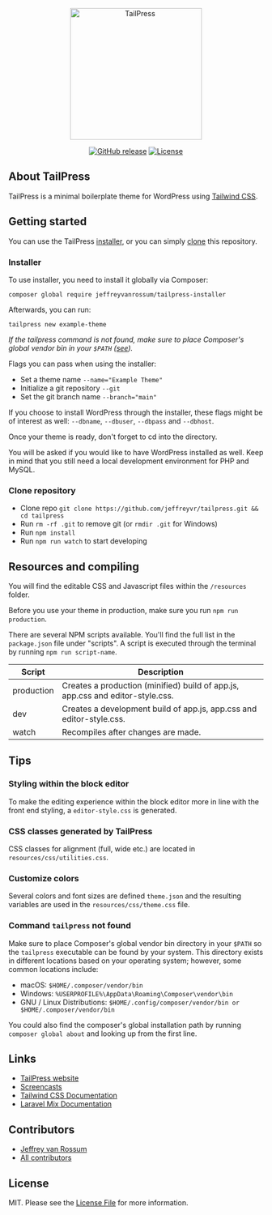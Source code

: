 <p align="center"><a href="https://tailpress.io" target="_blank"><img src="https://tailpress.io/images/tailpress100.svg" width="260" alt="TailPress"></a></p>

<p align="center">
<a href="https://github.com/jeffreyvr/tailpress/releases/"><img src="https://img.shields.io/github/release/jeffreyvr/tailpress?include_prereleases=&sort=semver" alt="GitHub release"></a>
<a href="#license"><img src="https://img.shields.io/badge/License-MIT-blue" alt="License"></a>
</p>

## About TailPress

TailPress is a minimal boilerplate theme for WordPress using [Tailwind CSS](https://tailwindcss.com/).

## Getting started

You can use the TailPress [installer](#installer), or you can simply [clone](#clone-repository) this repository.

### Installer

To use installer, you need to install it globally via Composer:

`composer global require jeffreyvanrossum/tailpress-installer`

Afterwards, you can run:

`tailpress new example-theme`

*If the tailpress command is not found, make sure to place Composer's global vendor bin in your `$PATH` ([see](#command-tailpress-not-found)).*

Flags you can pass when using the installer:
- Set a theme name `--name="Example Theme"`
- Initialize a git repository `--git`
- Set the git branch name `--branch="main"`

If you choose to install WordPress through the installer, these flags might be of interest as well:
`--dbname`, `--dbuser`, `--dbpass` and `--dbhost`.

Once your theme is ready, don't forget to cd into the directory.

You will be asked if you would like to have WordPress installed as well. Keep in mind that you still need a local development environment for PHP and MySQL.

### Clone repository

* Clone repo `git clone https://github.com/jeffreyvr/tailpress.git && cd tailpress`
* Run `rm -rf .git` to remove git (or `rmdir .git` for Windows)
* Run `npm install`
* Run `npm run watch` to start developing

## Resources and compiling

You will find the editable CSS and Javascript files within the `/resources` folder.

Before you use your theme in production, make sure you run `npm run production`.

There are several NPM scripts available. You'll find the full list in the `package.json` file under "scripts". A script is executed through the terminal by running `npm run script-name`.

| Script     | Description                                                                    |
|------------|--------------------------------------------------------------------------------|
| production | Creates a production (minified) build of app.js, app.css and editor-style.css.  |
| dev        | Creates a development build of app.js, app.css and editor-style.css.           |
| watch      | Recompiles after changes are made.                                             |

## Tips

### Styling within the block editor

To make the editing experience within the block editor more in line with the front end styling, a `editor-style.css` is generated.

### CSS classes generated by TailPress

CSS classes for alignment (full, wide etc.) are located in `resources/css/utilities.css`.

### Customize colors

Several colors and font sizes are defined `theme.json` and the resulting variables are used in the `resources/css/theme.css` file.

### Command `tailpress` not found

Make sure to place Composer's global vendor bin directory in your `$PATH` so the `tailpress` executable can be found by your system. This directory exists in different locations based on your operating system; however, some common locations include:

- macOS: `$HOME/.composer/vendor/bin`
- Windows: `%USERPROFILE%\AppData\Roaming\Composer\vendor\bin`
- GNU / Linux Distributions: `$HOME/.config/composer/vendor/bin or $HOME/.composer/vendor/bin`

You could also find the composer's global installation path by running `composer global about` and looking up from the first line.

## Links

* [TailPress website](https://tailpress.io)
* [Screencasts](https://www.youtube.com/playlist?list=PL6GBdOp044SHIOSCZejodwr1HcYsC43wG)
* [Tailwind CSS Documentation](https://tailwindcss.com/docs)
* [Laravel Mix Documentation](https://laravel-mix.com)

## Contributors

* [Jeffrey van Rossum](https://github.com/jeffreyvr)
* [All contributors](https://github.com/jeffreyvr/tailpress/graphs/contributors)

## License

MIT. Please see the [License File](/LICENSE) for more information.
